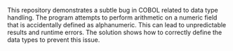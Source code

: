 This repository demonstrates a subtle bug in COBOL related to data type handling.  The program attempts to perform arithmetic on a numeric field that is accidentally defined as alphanumeric. This can lead to unpredictable results and runtime errors. The solution shows how to correctly define the data types to prevent this issue.